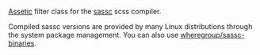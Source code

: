 [Assetic](https://github.com/kriswallsmith/assetic) filter class for the [sassc](https://github.com/sass/libsass)
scss compiler.

Compiled sassc versions are provided by many Linux distributions
through the system package management. You can also use
[wheregroup/sassc-binaries](https://github.com/WhereGroup/sassc-binaries).
